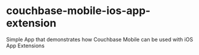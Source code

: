 # couchbase-mobile-ios-app-extension
Simple App that demonstrates how Couchbase Mobile can be used with iOS App Extensions
